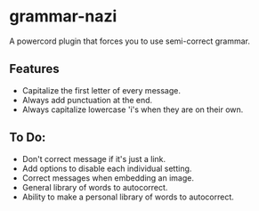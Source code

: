 # grammar-nazi
A powercord plugin that forces you to use semi-correct grammar.

## Features
* Capitalize the first letter of every message.
* Always add punctuation at the end.
* Always capitalize lowercase 'i's when they are on their own.

## To Do:
* Don't correct message if it's just a link.
* Add options to disable each individual setting.
* Correct messages when embedding an image.
* General library of words to autocorrect.
* Ability to make a personal library of words to autocorrect.
